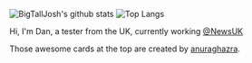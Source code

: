 
![BigTallJosh's github stats](https://github-readme-stats.vercel.app/api?username=danrhjones&show_icons=true&count_private=true&hide=stars,issues&theme=dark)
![Top Langs](https://github-readme-stats.vercel.app/api/top-langs/?username=danrhjones&hide=javascript&layout=compact&theme=dark)

Hi, I'm Dan, a tester from the UK, currently working [@NewsUK](https://github.com/newsuk)

Those awesome cards at the top are created by [anuraghazra](https://github.com/anuraghazra/github-readme-stats). 
